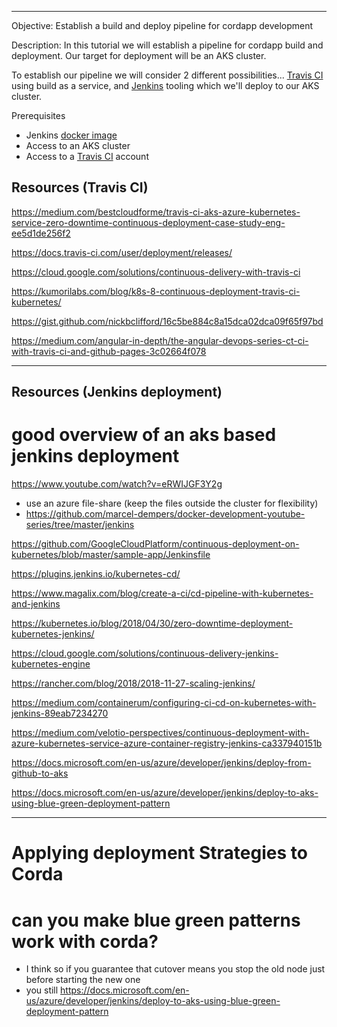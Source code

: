 

---

Objective: Establish a build and deploy pipeline for cordapp development

Description: In this tutorial  we will establish a pipeline for cordapp build and deployment. Our target for deployment will be an AKS cluster.

To establish our pipeline we will consider 2 different possibilities... [Travis CI](https://docs.travis-ci.com/user/for-beginners/) using build as a service, and [Jenkins](https://www.jenkins.io/) tooling which we'll deploy to our AKS cluster.


Prerequisites
- Jenkins [docker image](https://hub.docker.com/r/jenkins/jenkins)
- Access to an AKS cluster
- Access to a [Travis CI](https://travis-ci.com/signup) account



## Resources (Travis CI)
https://medium.com/bestcloudforme/travis-ci-aks-azure-kubernetes-service-zero-downtime-continuous-deployment-case-study-eng-ee5d1de256f2

https://docs.travis-ci.com/user/deployment/releases/

https://cloud.google.com/solutions/continuous-delivery-with-travis-ci

https://kumorilabs.com/blog/k8s-8-continuous-deployment-travis-ci-kubernetes/

https://gist.github.com/nickbclifford/16c5be884c8a15dca02dca09f65f97bd

https://medium.com/angular-in-depth/the-angular-devops-series-ct-ci-with-travis-ci-and-github-pages-3c02664f078



---------------------------------


## Resources (Jenkins deployment)


# good overview of an aks based jenkins deployment
https://www.youtube.com/watch?v=eRWIJGF3Y2g
- use an azure file-share (keep the files outside the cluster for flexibility)
- https://github.com/marcel-dempers/docker-development-youtube-series/tree/master/jenkins

https://github.com/GoogleCloudPlatform/continuous-deployment-on-kubernetes/blob/master/sample-app/Jenkinsfile

https://plugins.jenkins.io/kubernetes-cd/

https://www.magalix.com/blog/create-a-ci/cd-pipeline-with-kubernetes-and-jenkins

https://kubernetes.io/blog/2018/04/30/zero-downtime-deployment-kubernetes-jenkins/

https://cloud.google.com/solutions/continuous-delivery-jenkins-kubernetes-engine

https://rancher.com/blog/2018/2018-11-27-scaling-jenkins/

https://medium.com/containerum/configuring-ci-cd-on-kubernetes-with-jenkins-89eab7234270

https://medium.com/velotio-perspectives/continuous-deployment-with-azure-kubernetes-service-azure-container-registry-jenkins-ca337940151b

https://docs.microsoft.com/en-us/azure/developer/jenkins/deploy-from-github-to-aks

https://docs.microsoft.com/en-us/azure/developer/jenkins/deploy-to-aks-using-blue-green-deployment-pattern




--------------------

# Applying deployment Strategies to Corda 

# can you make blue green patterns work with corda? 
- I think so if you guarantee that cutover means you stop the old node just before starting the new one
- you still 
https://docs.microsoft.com/en-us/azure/developer/jenkins/deploy-to-aks-using-blue-green-deployment-pattern



